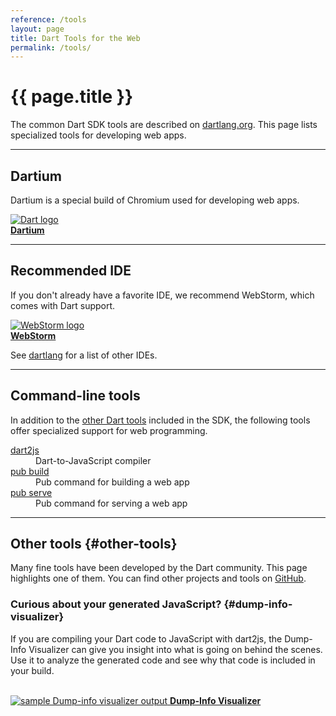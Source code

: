 ```yaml
---
reference: /tools
layout: page
title: Dart Tools for the Web
permalink: /tools/
---
```


# {{ page.title }}

The common Dart SDK tools are described on [dartlang.org](dartlang.org/xxx).
This page lists specialized tools for developing web apps.

---

<a name="tools"></a>
<h2>Dartium</h2>

Dartium is a special build of Chromium used for developing web apps.

<a href="dartium/">
<img src="{% asset_path 'dartium-logo-48.jpg' %}" alt="Dart logo" /><br>
<b>Dartium</b>
</a>

---

<a name="ides"></a>
<h2>Recommended IDE</h2>

If you don't already have a favorite IDE,
we recommend WebStorm, which comes with Dart support.

<a href="webstorm/">
<img src="{% asset_path 'webstorm.png' %}" alt="WebStorm logo"><br>
<b>WebStorm</b>
</a>

See [dartlang](dartlang.org/tools) for a list of other IDEs.

---

<a name="other-tools"></a>
<h2>Command-line tools</h2>

In addition to the [other Dart tools](dartlang.org/xxx)
included in the SDK, the following tools
offer specialized support for web programming.

<div class="row">
  <div class="col-md-4">
    <dt> <a href="dart2js.html">dart2js</a> </dt>
      <dd>Dart-to-JavaScript compiler </dd>
  </div>
  <div class="col-md-4">
    <dt> <a href="/tools/pub/">pub build</a> </dt>
      <dd>Pub command for building a web app </dd>
  </div>
  <div class="col-md-4">
    <dt> <a href="/tools/pub/">pub serve</a> </dt>
      <dd>Pub command for serving a web app </dd>
  </div>
</div>

---

## Other tools {#other-tools}

Many fine tools have been developed by the Dart community.
This page highlights one of them. You can find other projects and tools on
[GitHub](https://github.com/search?l=Dart&q=dart&type=Repositories).

### Curious about your generated JavaScript? {#dump-info-visualizer}

If you are compiling your Dart code to JavaScript with dart2js,
the Dump-Info Visualizer can give you insight into what is going on
behind the scenes.
Use it to analyze the generated code and see why that code is included in
your build.

<a href="https://github.com/dart-lang/dump-info-visualizer"><br>
<img src="{% asset_path 'dump-info-viewer.png' %}" alt="sample Dump-info visualizer output">
<b>Dump-Info Visualizer</b></a>
